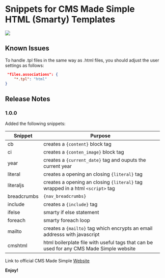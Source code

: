# Snippets for CMS Made Simple HTML (Smarty) Templates

<img src="https://media.giphy.com/media/3osBLApyhtxmeYhgdy/giphy.gif" />

## Known Issues

To handle .tpl files in the same way as .html files, you should adjust the user settings as follows:
```json
 "files.associations": {
    "*.tpl": "html"
}
```

## Release Notes

### 1.0.0

Added the following snippets:

Snippet | Purpose
------------ | -------------
cb | creates a ```{content}``` block tag 
ci | creates a ```{conten_image}``` block tag
year | creates a ```{current_date}``` tag and ouputs the current year
literal | creates a opening an closing ```{literal}``` tag
literaljs | creates a opening an closing ```{literal}``` tag wrapped in a html ```<script>``` tag
breadcrumbs | ```{nav_breadcrumbs}```
include | creates a ```{include}``` tag
ifelse | smarty if else statement
foreach | smarty foreach loop
mailto | creates a ```{mailto}``` tag which encrypts an email addresss with javascript
cmshtml | html boilerplate file with useful tags that can be used for any CMS Made Simple website



Link to official CMS Made Simple [Website](https://www.cmsmadesimple.org/)

**Enjoy!**
